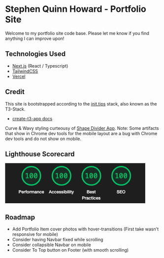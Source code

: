 # Stephen Quinn Howard - Portfolio Site
Welcome to my portfolio site code base. Please let me know if you find anything I can improve upon!


## Technologies Used
- [Next.js](https://nextjs.org) (React / Typescript)
- [TailwindCSS](https://tailwindcss.com)
- [Vercel](https://vercel.com)


## Credit
This site is bootstrapped according to the [init.tips](https://init.tips) stack, also known as the T3-Stack.
- [create-t3-app docs](https://create.t3.gg)

Curve & Wavy styling curteousy of [Shape Divider App](shapedivider.app).
Note: Some artifacts that show in Chrome dev tools for the mobile layout are a bug with Chrome dev tools and do not show on mobile.

## Lighthouse Scorecard
![Lighthouse Scorecard](./public/Lighthouse-scorecard.png)

## Roadmap
- Add Portfolio Item cover photos with hover-transitions (First take wasn't responsive for mobile)
- Consider having Navbar fixed while scrolling
- Consider collapsible Navbar on mobile
- Consider To Top button on Footer (with smooth scrolling)
